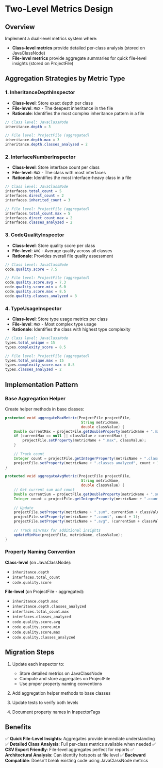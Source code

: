 # Two-Level Metrics Design

## Overview

Implement a dual-level metrics system where:
- **Class-level metrics** provide detailed per-class analysis (stored on JavaClassNode)
- **File-level metrics** provide aggregate summaries for quick file-level insights (stored on ProjectFile)

## Aggregation Strategies by Metric Type

### 1. InheritanceDepthInspector
- **Class-level**: Store exact depth per class
- **File-level**: `MAX` - The deepest inheritance in the file
- **Rationale**: Identifies the most complex inheritance pattern in a file

```java
// Class level: JavaClassNode
inheritance.depth = 3

// File level: ProjectFile (aggregated)
inheritance.depth.max = 3
inheritance.depth.classes_analyzed = 2
```

### 2. InterfaceNumberInspector
- **Class-level**: Store interface count per class
- **File-level**: `MAX` - The class with most interfaces
- **Rationale**: Identifies the most interface-heavy class in a file

```java
// Class level: JavaClassNode
interfaces.total_count = 5
interfaces.direct_count = 2
interfaces.inherited_count = 3

// File level: ProjectFile (aggregated)
interfaces.total_count.max = 5
interfaces.direct_count.max = 2
interfaces.classes_analyzed = 2
```

### 3. CodeQualityInspector
- **Class-level**: Store quality score per class
- **File-level**: `AVG` - Average quality across all classes
- **Rationale**: Provides overall file quality assessment

```java
// Class level: JavaClassNode
code.quality.score = 7.5

// File level: ProjectFile (aggregated)
code.quality.score.avg = 7.3
code.quality.score.min = 6.0
code.quality.score.max = 8.5
code.quality.classes_analyzed = 3
```

### 4. TypeUsageInspector
- **Class-level**: Store type usage metrics per class
- **File-level**: `MAX` - Most complex type usage
- **Rationale**: Identifies the class with highest type complexity

```java
// Class level: JavaClassNode
types.total_unique = 15
types.complexity_score = 8.5

// File level: ProjectFile (aggregated)
types.total_unique.max = 15
types.complexity_score.max = 8.5
types.classes_analyzed = 2
```

## Implementation Pattern

### Base Aggregation Helper

Create helper methods in base classes:

```java
protected void aggregateMaxMetric(ProjectFile projectFile, 
                                   String metricName, 
                                   double classValue) {
    Double currentMax = projectFile.getDoubleProperty(metricName + ".max");
    if (currentMax == null || classValue > currentMax) {
        projectFile.setProperty(metricName + ".max", classValue);
    }
    
    // Track count
    Integer count = projectFile.getIntegerProperty(metricName + ".classes_analyzed", 0);
    projectFile.setProperty(metricName + ".classes_analyzed", count + 1);
}

protected void aggregateAvgMetric(ProjectFile projectFile,
                                   String metricName,
                                   double classValue) {
    // Get current sum and count
    Double currentSum = projectFile.getDoubleProperty(metricName + ".sum", 0.0);
    Integer count = projectFile.getIntegerProperty(metricName + ".count", 0);
    
    // Update
    projectFile.setProperty(metricName + ".sum", currentSum + classValue);
    projectFile.setProperty(metricName + ".count", count + 1);
    projectFile.setProperty(metricName + ".avg", (currentSum + classValue) / (count + 1));
    
    // Track min/max for additional insights
    updateMinMax(projectFile, metricName, classValue);
}
```

### Property Naming Convention

**Class-level** (on JavaClassNode):
- `inheritance.depth`
- `interfaces.total_count`
- `code.quality.score`

**File-level** (on ProjectFile - aggregated):
- `inheritance.depth.max`
- `inheritance.depth.classes_analyzed`
- `interfaces.total_count.max`
- `interfaces.classes_analyzed`
- `code.quality.score.avg`
- `code.quality.score.min`
- `code.quality.score.max`
- `code.quality.classes_analyzed`

## Migration Steps

1. Update each inspector to:
   - Store detailed metrics on JavaClassNode
   - Compute and store aggregates on ProjectFile
   - Use proper property naming conventions

2. Add aggregation helper methods to base classes

3. Update tests to verify both levels

4. Document property names in InspectorTags

## Benefits

✅ **Quick File-Level Insights**: Aggregates provide immediate understanding
✅ **Detailed Class Analysis**: Full per-class metrics available when needed
✅ **CSV Export Friendly**: File-level aggregates perfect for reports
✅ **Architectural Analysis**: Can identify hotspots at file level
✅ **Backward Compatible**: Doesn't break existing code using JavaClassNode metrics
